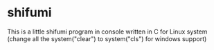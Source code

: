 # shifumi
This is a little shifumi program in console written in C for Linux system (change all the system("clear") to system("cls") for windows support)
